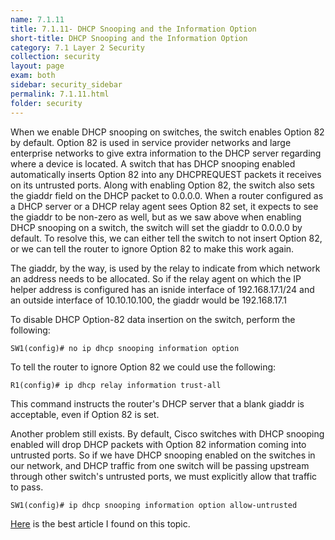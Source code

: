 ```yaml
---
name: 7.1.11
title: 7.1.11- DHCP Snooping and the Information Option
short-title: DHCP Snooping and the Information Option
category: 7.1 Layer 2 Security
collection: security
layout: page
exam: both
sidebar: security_sidebar
permalink: 7.1.11.html
folder: security
---
```

When we enable DHCP snooping on switches, the switch enables Option 82 by default. Option 82 is used in service provider networks and large enterprise networks to give extra information to the DHCP server regarding where a device is located. A switch that has DHCP snooping enabled automatically inserts Option 82 into any DHCPREQUEST packets it receives on its untrusted ports. Along with enabling Option 82, the switch also sets the giaddr field on the DHCP packet to 0.0.0.0. When a router configured as a DHCP server or a DHCP relay agent sees Option 82 set, it expects to see the giaddr to be non-zero as well, but as we saw above when enabling DHCP snooping on a switch, the switch will set the giaddr to 0.0.0.0 by default. To resolve this, we can either tell the switch to not insert Option 82, or we can tell the router to ignore Option 82 to make this work again.

The giaddr, by the way, is used by the relay to indicate from which network an address needs to be allocated. So if the relay agent on which the IP helper address is configured has an isnide interface of 192.168.17.1/24 and an outside interface of 10.10.10.100, the giaddr would be 192.168.17.1

To disable DHCP Option-82 data insertion on the switch, perform the following:
```
SW1(config)# no ip dhcp snooping information option
```

To tell the router to ignore Option 82 we could use the following:
```
R1(config)# ip dhcp relay information trust-all
```
This command instructs the router's DHCP server that a blank giaddr is acceptable, even if Option 82 is set.

Another problem still exists. By default, Cisco switches with DHCP snooping enabled will drop DHCP packets with Option 82 information coming into untrusted ports. So if we have DHCP snooping enabled on the switches in our network, and DHCP traffic from one switch will be passing upstream through other switch's untrusted ports, we must explicitly allow that traffic to pass. 
```
SW1(config)# ip dhcp snooping information option allow-untrusted
```


[Here](http://www.astorinonetworks.com/2011/06/28/going-deep-with-dhcp-snooping/) is the best article I found on this topic.
